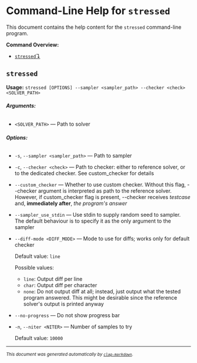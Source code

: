 # Command-Line Help for `stressed`

This document contains the help content for the `stressed` command-line program.

**Command Overview:**

* [`stressed`↴](#stressed)

## `stressed`

**Usage:** `stressed [OPTIONS] --sampler <sampler_path> --checker <check> <SOLVER_PATH>`

###### **Arguments:**

* `<SOLVER_PATH>` — Path to solver

###### **Options:**

* `-s`, `--sampler <sampler_path>` — Path to sampler
* `-c`, `--checker <check>` — Path to checker: either to reference solver, or to the dedicated checker. See custom_checker for details
* `--custom_checker` — Whether to use custom checker. Without this flag, --checker argument is interpreted as path to the reference solver. However, if custom_checker flag is present, --checker receives *testcase* and, **immediately after**, *the program's answer*
* `--sampler_use_stdin` — Use stdin to supply random seed to sampler. The default behaviour is to specify it as the only argument to the sampler
* `--diff-mode <DIFF_MODE>` — Mode to use for diffs; works only for default checker

  Default value: `line`

  Possible values:
  - `line`:
    Output diff per line
  - `char`:
    Output diff per character
  - `none`:
    Do not output diff at all; instead, just output what the tested program answered. This might be desirable since the reference solver's output is printed anyway

* `--no-progress` — Do not show progress bar
* `-n`, `--niter <NITER>` — Number of samples to try

  Default value: `10000`



<hr/>

<small><i>
    This document was generated automatically by
    <a href="https://crates.io/crates/clap-markdown"><code>clap-markdown</code></a>.
</i></small>
